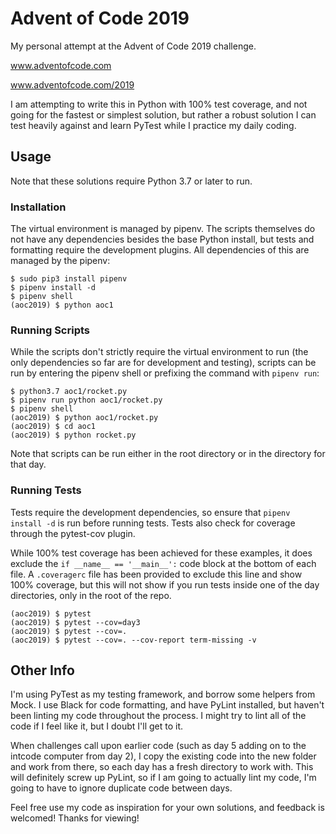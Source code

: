 # Advent of Code 2019

My personal attempt at the Advent of Code 2019 challenge.

www.adventofcode.com

www.adventofcode.com/2019

I am attempting to write this in Python with 100% test coverage, and not going for the fastest or simplest solution, but rather a robust solution I can test heavily against and learn PyTest while I practice my daily coding.

## Usage

Note that these solutions require Python 3.7 or later to run.

### Installation

The virtual environment is managed by pipenv. The scripts themselves do not have any dependencies besides the base Python install, but tests and formatting require the development plugins. All dependencies of this are managed by the pipenv:

```
$ sudo pip3 install pipenv
$ pipenv install -d
$ pipenv shell
(aoc2019) $ python aoc1
```

### Running Scripts

While the scripts don't strictly require the virtual environment to run (the only dependencies so far are for development and testing), scripts can be run by entering the pipenv shell or prefixing the command with `pipenv run`:

```
$ python3.7 aoc1/rocket.py
$ pipenv run python aoc1/rocket.py
$ pipenv shell
(aoc2019) $ python aoc1/rocket.py
(aoc2019) $ cd aoc1
(aoc2019) $ python rocket.py
```

Note that scripts can be run either in the root directory or in the directory for that day.

### Running Tests

Tests require the development dependencies, so ensure that `pipenv install -d` is run before running tests. Tests also check for coverage through the pytest-cov plugin.

While 100% test coverage has been achieved for these examples, it does exclude the `if __name__ == '__main__':` code block at the bottom of each file. A `.coveragerc` file has been provided to exclude this line and show 100% coverage, but this will not show if you run tests inside one of the day directories, only in the root of the repo.

```
(aoc2019) $ pytest
(aoc2019) $ pytest --cov=day3
(aoc2019) $ pytest --cov=.
(aoc2019) $ pytest --cov=. --cov-report term-missing -v
```

## Other Info

I'm using PyTest as my testing framework, and borrow some helpers from Mock. I use Black for code formatting, and have PyLint installed, but haven't been linting my code throughout the process. I might try to lint all of the code if I feel like it, but I doubt I'll get to it.

When challenges call upon earlier code (such as day 5 adding on to the intcode computer from day 2), I copy the existing code into the new folder and work from there, so each day has a fresh directory to work with. This will definitely screw up PyLint, so if I am going to actually lint my code, I'm going to have to ignore duplicate code between days.

Feel free use my code as inspiration for your own solutions, and feedback is welcomed! Thanks for viewing!
